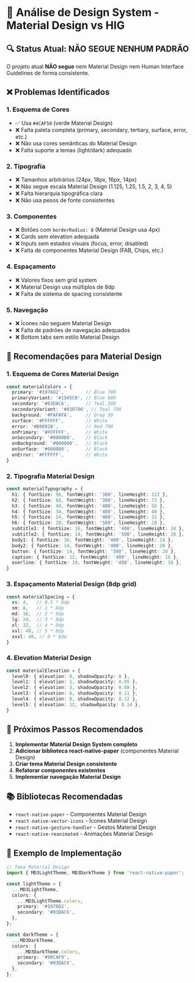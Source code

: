# 📱 Análise de Design System - Material Design vs HIG

## 🔍 **Status Atual: NÃO SEGUE NENHUM PADRÃO**

O projeto atual **NÃO segue** nem Material Design nem Human Interface Guidelines de forma consistente.

## ❌ **Problemas Identificados**

### 1. **Esquema de Cores**
- ✅ Usa `#4CAF50` (verde Material Design)
- ❌ Falta paleta completa (primary, secondary, tertiary, surface, error, etc.)
- ❌ Não usa cores semânticas do Material Design
- ❌ Falta suporte a temas (light/dark) adequado

### 2. **Tipografia**
- ❌ Tamanhos arbitrários (24px, 18px, 16px, 14px)
- ❌ Não segue escala Material Design (1.125, 1.25, 1.5, 2, 3, 4, 5)
- ❌ Falta hierarquia tipográfica clara
- ❌ Não usa pesos de fonte consistentes

### 3. **Componentes**
- ❌ Botões com `borderRadius: 8` (Material Design usa 4px)
- ❌ Cards sem elevation adequada
- ❌ Inputs sem estados visuais (focus, error, disabled)
- ❌ Falta de componentes Material Design (FAB, Chips, etc.)

### 4. **Espaçamento**
- ❌ Valores fixos sem grid system
- ❌ Material Design usa múltiplos de 8dp
- ❌ Falta de sistema de spacing consistente

### 5. **Navegação**
- ❌ Ícones não seguem Material Design
- ❌ Falta de padrões de navegação adequados
- ❌ Bottom tabs sem estilo Material Design

## 🎯 **Recomendações para Material Design**

### **1. Esquema de Cores Material Design**
```typescript
const materialColors = {
  primary: '#1976D2',        // Blue 700
  primaryVariant: '#1565C0', // Blue 800
  secondary: '#03DAC6',      // Teal 200
  secondaryVariant: '#018786', // Teal 700
  background: '#FAFAFA',     // Grey 50
  surface: '#FFFFFF',        // White
  error: '#B00020',          // Red 700
  onPrimary: '#FFFFFF',      // White
  onSecondary: '#000000',    // Black
  onBackground: '#000000',   // Black
  onSurface: '#000000',      // Black
  onError: '#FFFFFF',        // White
}
```

### **2. Tipografia Material Design**
```typescript
const materialTypography = {
  h1: { fontSize: 96, fontWeight: '300', lineHeight: 112 },
  h2: { fontSize: 60, fontWeight: '300', lineHeight: 72 },
  h3: { fontSize: 48, fontWeight: '400', lineHeight: 56 },
  h4: { fontSize: 34, fontWeight: '400', lineHeight: 40 },
  h5: { fontSize: 24, fontWeight: '400', lineHeight: 32 },
  h6: { fontSize: 20, fontWeight: '500', lineHeight: 28 },
  subtitle1: { fontSize: 16, fontWeight: '400', lineHeight: 24 },
  subtitle2: { fontSize: 14, fontWeight: '500', lineHeight: 20 },
  body1: { fontSize: 16, fontWeight: '400', lineHeight: 24 },
  body2: { fontSize: 14, fontWeight: '400', lineHeight: 20 },
  button: { fontSize: 14, fontWeight: '500', lineHeight: 20 },
  caption: { fontSize: 12, fontWeight: '400', lineHeight: 16 },
  overline: { fontSize: 10, fontWeight: '400', lineHeight: 16 },
}
```

### **3. Espaçamento Material Design (8dp grid)**
```typescript
const materialSpacing = {
  xs: 4,   // 0.5 * 8dp
  sm: 8,   // 1 * 8dp
  md: 16,  // 2 * 8dp
  lg: 24,  // 3 * 8dp
  xl: 32,  // 4 * 8dp
  xxl: 40, // 5 * 8dp
  xxxl: 48, // 6 * 8dp
}
```

### **4. Elevation Material Design**
```typescript
const materialElevation = {
  level0: { elevation: 0, shadowOpacity: 0 },
  level1: { elevation: 1, shadowOpacity: 0.05 },
  level2: { elevation: 3, shadowOpacity: 0.08 },
  level3: { elevation: 6, shadowOpacity: 0.11 },
  level4: { elevation: 8, shadowOpacity: 0.12 },
  level5: { elevation: 12, shadowOpacity: 0.14 },
}
```

## 🚀 **Próximos Passos Recomendados**

1. **Implementar Material Design System completo**
2. **Adicionar biblioteca react-native-paper** (componentes Material Design)
3. **Criar tema Material Design consistente**
4. **Refatorar componentes existentes**
5. **Implementar navegação Material Design**

## 📚 **Bibliotecas Recomendadas**

- `react-native-paper` - Componentes Material Design
- `react-native-vector-icons` - Ícones Material Design
- `react-native-gesture-handler` - Gestos Material Design
- `react-native-reanimated` - Animações Material Design

## 🎨 **Exemplo de Implementação**

```typescript
// Tema Material Design
import { MD3LightTheme, MD3DarkTheme } from 'react-native-paper';

const lightTheme = {
  ...MD3LightTheme,
  colors: {
    ...MD3LightTheme.colors,
    primary: '#1976D2',
    secondary: '#03DAC6',
  },
};

const darkTheme = {
  ...MD3DarkTheme,
  colors: {
    ...MD3DarkTheme.colors,
    primary: '#90CAF9',
    secondary: '#03DAC6',
  },
};
```
